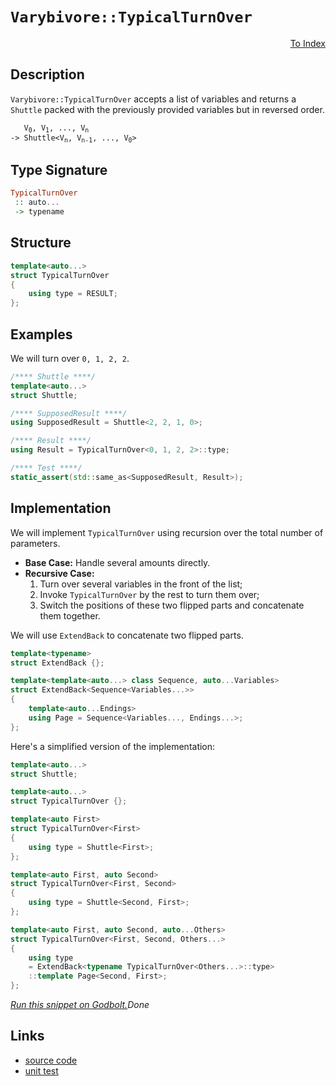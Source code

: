 <!-- Copyright 2024 Feng Mofan
SPDX-License-Identifier: Apache-2.0 -->

# `Varybivore::TypicalTurnOver`

<p style='text-align: right;'><a href="../../../facilities/metafunctions.md#varybivore-typical-turn-over">To Index</a></p>

## Description

`Varybivore::TypicalTurnOver` accepts a list of variables and returns a `Shuttle` packed with the previously provided variables but in reversed order.

<pre><code>   V<sub>0</sub>, V<sub>1</sub>, ..., V<sub>n</sub>
-> Shuttle&lt;V<sub>n</sub>, V<sub>n-1</sub>, ..., V<sub>0</sub>&gt;</code></pre>

## Type Signature

```Haskell
TypicalTurnOver
 :: auto...
 -> typename
```

## Structure

```C++
template<auto...>
struct TypicalTurnOver
{
    using type = RESULT;
};
```

## Examples

We will turn over `0, 1, 2, 2`.

```C++
/**** Shuttle ****/
template<auto...>
struct Shuttle;

/**** SupposedResult ****/
using SupposedResult = Shuttle<2, 2, 1, 0>;

/**** Result ****/
using Result = TypicalTurnOver<0, 1, 2, 2>::type;

/**** Test ****/
static_assert(std::same_as<SupposedResult, Result>);
```

## Implementation

We will implement `TypicalTurnOver` using recursion over the total number of parameters.

- **Base Case:** Handle several amounts directly.
- **Recursive Case:**
  1. Turn over several variables in the front of the list;
  2. Invoke `TypicalTurnOver` by the rest to turn them over;
  3. Switch the positions of these two flipped parts and concatenate them together.

We will use `ExtendBack` to concatenate two flipped parts.

```C++
template<typename>
struct ExtendBack {};

template<template<auto...> class Sequence, auto...Variables>
struct ExtendBack<Sequence<Variables...>>
{
    template<auto...Endings>
    using Page = Sequence<Variables..., Endings...>;
};
```

Here's a simplified version of the implementation:

```C++
template<auto...>
struct Shuttle;

template<auto...>
struct TypicalTurnOver {};

template<auto First>
struct TypicalTurnOver<First>
{
    using type = Shuttle<First>;
};

template<auto First, auto Second>
struct TypicalTurnOver<First, Second>
{
    using type = Shuttle<Second, First>;
};

template<auto First, auto Second, auto...Others>
struct TypicalTurnOver<First, Second, Others...>
{
    using type
    = ExtendBack<typename TypicalTurnOver<Others...>::type>
    ::template Page<Second, First>;
};
```

[*Run this snippet on Godbolt.*](https://godbolt.org/#z:OYLghAFBqd5QCxAYwPYBMCmBRdBLAF1QCcAaPECAMzwBtMA7AQwFtMQByARg9KtQYEAysib0QXACx8BBAKoBnTAAUAHpwAMvAFYTStJg1DIApACYAQuYukl9ZATwDKjdAGFUtAK4sGIAKwAzKSuADJ4DJgAcj4ARpjEIABsAJykAA6oCoRODB7evgHBmdmOAuGRMSzxiam2mPZlDEIETMQE%2BT5%2BQfWNuS1tBBXRcQnJaQqt7Z2FPZODw1U14wCUtqhexMjsHAD0AFSHR8cnp/u7JhoAggdHANQAIpjprozIeJgKd8cX17dnAJOvyulxuxzuQgQXgIBHo3yOwIImBY6QMSJMgTcTGhqAAdPiMdhQZNiF4HBCoTD6BirNdQf99ndsKokQx0BYmMgANbww7A3a7O4AdUwdwA7nRaHcvEo7gQEHgvlQvAwHLk5ah6YK0KqmKy9aL5aL0sRPgkAG6YdB3QzW03ITZKa3pQYKXGgpEotGYDFuAgATxezDY%2BPdgSJ1xJZIITJZrg53LuJgA7FZkw8aaCPcjUQbfaC7oW5Tnvb7sURQ4S7sgDAovkJMABHLxvTCkAtF8t4/EANTaeCYsXoCiz4eJBFJ5OZrPZnK5vobzdbvr7xAHQ8%2BlbHY7pqY7hc9ufRmK7oauwFNyMYBBHO6uRel2SMd2UTGAooxDwhTZbqp9mNXddh1DUg7nPS82EEN0CW3WkQXTTM6T%2BQEUKBelwQASS9K9BD1dUfnQ1CiOBbMvTzE8cS3CMrijckABVAzwURaDozYGAAeUtYgkz3BDAjg0ij3/LEcTuAAxPBiEmQlx0nGMGPSJixFY4gOK430JKkggZN3OCHxlCJgDlQMP0CL9IWhWFhM06TYKzPiBOuQ9SwoohxMkyZQK7b8dXQHSaInaM7gUpSWLYziEg0jyCFAhtfP8lM9KLAznwDF4kzMilLOpTE4oEdBQJs7S7N3DN%2BKzJyS3IkS3KKrzRLytl6orfF2KNKT/No%2BTGOYlS1MizE6p8/LQLahAEmgsNqMS/dH0M4yXlmz9YxnBN50xNLGFYUUQt68L1MxMaJqokAQE2/yH1O5yDRfN9hMagr3K0mTytKxCQWQoiCM%2Bw5Y1YVFRW%2BsEvoRCqQTMQIIhrLwsAytwdW2dIbwSn7GQsqlAdByqyOPGruym2SgvRqz3sI36hC8dISitAAlT4vFoGMgZSoyKaprJafpxmMvMykScxMxQMFu4uFAjQXsc4HfrphQGaZrGrhZu4Zblnngp65T9oGtwNFA0W7mFsxCSukzSdR4LPnlvlxzw5AAH0mDrBICAgSZ0FOhRtod283DZ6n0BVxnQMD4rsBWGkODWWhOH8Xg/A4LRSFQTg3Gsaw7gUDYtg/CGeFIAhNEjtYuQCSRcQ0AAOMwzBSFIuH8SuK64ZNk2kaOOEkXgWAkDRdfjxPk44XgFBAXWC4TyPSDgWAYEQEANgIdJoXISg0BROgEiibbOFUCukgAWiSSQ7mAZBkBFsuzF4K1CBIPB3dF/hBBEMR2CkGRBEUFR1An0hdFFsUxAmDpE4DwKOMc46FyTpwdi0Il4xlQFQO4u8D5HxPmfC%2BuIzB3AgB4de9BuLmECFwFYvBx5aDWBAJAa9FIEJXhAGhG9EjACkILGgjMJqUFiFA2IEQ2j%2BlAbwXhzBiD%2BnYrEbQmAHCCNIGvSCBB2IMFoAI3%2BWBYheGAFiWgtAR7cF4FgFghhgDiFUZJKRjhLS6MTpgVQUjoQ7DzhEJE7dE60DwLEIBoiPBYCgROPA3c9GkC4rEDmTxDFGDcUYQuawqAGGAAoHsHwxTsSDDIp%2BwhmJv2kOkr%2BagoH/30EYlAadLD6HcSPSAaxUBI1yLo/ebtPymEsNYMwA8uJriwBUiAaw7DmNyC4NkMw/CizCBEEY1QxiixKDkAQQy9DTKaIsUYiRRa9LVAIAY0xPBdD0GspomyhhjKWJM2wUwOjbMKKss5SyJkrJ6VnbYEhwEcFjqQfuvBB7IL3ofY%2Bp9z5SCwTg3At9CG51IfnaJaxxpMCwIkbppAS6SECLiFIgRW4aEkGYSQSRe7%2BDqO3TupBu7ENxEkLgSQK4pCbkkfwkh66oqSG8qBg9h6jwhRPShs8qHzzgcvCgDDUD4M3tvDgbQWDmmTPvJg1YDDPi4CkXEXBy7X3wEQDpeh0kv3EO/HJSg8m/10ILQBwDBHPNee86BHBYGL2hHcRBXzUHHxrEYkWCqlUaBwXg2hCQkwQzMOC8hk9uWMLofykNYxnVGHlVwXW7CkRSS4TwvhoiZHCP4eIyR0jAlyOvIo5RUC1EaK0TomRBijEmMTvge0FjPhQJsXYpEMinENCgW4jx/DvE7ETn4gJedgmhOROWwy0S%2BBxISUklJjA0myC1Vkj%2B8g9U/0ToawpUSmlWFKW2rpVSakCDqQ0sy66WltISB02tlTeh9OcBAVwcyRlshucsKZWQZl5AucMjIL7FlHOWbshoV7mhnLvZe9ZgGFg/tubsoD76oPgcqL%2Bkh6xNiPMQ%2B3c1zLOAOp%2BTKl18rFXlyBaqkgvriEBshaQaFsLKDPMJcShVGLkz%2BBSC3QImLsV0qZb/Fltg2WBs5fAblC94H0PDcQLebBOBirQSwBQ5pz7mjw96SYKqQX3w1TOzJEhsmyFyUunQIBgjGpAXos1kCuMwN5QgpBqhpOyfk4pg0kxPWCu9aCwIgQyMcqntQlzTCRO%2BYISAOTVM7YKZSHbJTBA7Y2eyXQeNI8IDcN/mmlNgSUtiIkeYmRObBB5pUZWzA6jNFiBLYEstESu36LMWqSxdbbEOkbYE5tLjeBts8f6Ttvi1y9t4P2pQYSh1RK87Et847MDJNSYEzVmmdU6cXfkgzq7jAlJsFu%2BAO6mi6N2G7YpzTLCtI%2Be0%2B%2B574V7P6TewZMH73oEfSchZuRgP3fKBBp9IH9nQYKB%2Bs7GzrkvZOfMLZn3YPtFu3cpD2cnn6AgZxgemGYt3Bk3Ju4YXcSRcIyCkjJCyHkco2MeFBKu4gBrridz/gG50t7u55MFKYcfM4Kyse5HEX%2BBRc3ZMvcK6SDrlwKuZhGXt0CGZ2HQ92UUOeVfWnlrsccrWFxbIzhJBAA%3D)$Done$

## Links

- [source code](../../../../conceptrodon/descend/varybivore/turn_over.hpp)
- [unit test](../../../../tests/unit/metafunctions/varybivore/typical_turn_over.test.hpp)
